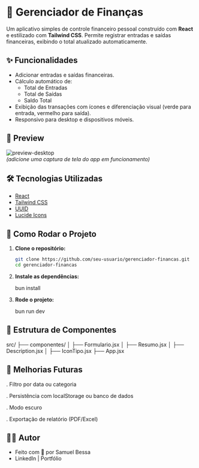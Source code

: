 # 💸 Gerenciador de Finanças

Um aplicativo simples de controle financeiro pessoal construído com **React** e estilizado com **Tailwind CSS**. Permite registrar entradas e saídas financeiras, exibindo o total atualizado automaticamente.

## ✨ Funcionalidades

- Adicionar entradas e saídas financeiras.
- Cálculo automático de:
  - Total de Entradas
  - Total de Saídas
  - Saldo Total
- Exibição das transações com ícones e diferenciação visual (verde para entrada, vermelho para saída).
- Responsivo para desktop e dispositivos móveis.

## 📸 Preview

![preview-desktop](https://via.placeholder.com/800x400)  
*(adicione uma captura de tela do app em funcionamento)*

## 🛠️ Tecnologias Utilizadas

- [React](https://reactjs.org/)
- [Tailwind CSS](https://tailwindcss.com/)
- [UUID](https://www.npmjs.com/package/uuid)
- [Lucide Icons](https://lucide.dev/)

## 🚀 Como Rodar o Projeto

1. **Clone o repositório:**
   ```bash
   git clone https://github.com/seu-usuario/gerenciador-financas.git
   cd gerenciador-financas

2. **Instale as dependências:**
   
   bun install
   
4. **Rode o projeto:**
   
   bun run dev

## 📂 Estrutura de Componentes 

  src/
├── componentes/
│   ├── Formulario.jsx
│   ├── Resumo.jsx
│   ├── Description.jsx
│   ├── IconTipo.jsx
├── App.jsx

## 🧠 Melhorias Futuras

 . Filtro por data ou categoria

 . Persistência com localStorage ou banco de dados

 . Modo escuro

 . Exportação de relatório (PDF/Excel)  

## 🧑‍💻 Autor

  - Feito com 💙 por Samuel Bessa
  - LinkedIn | Portfólio
